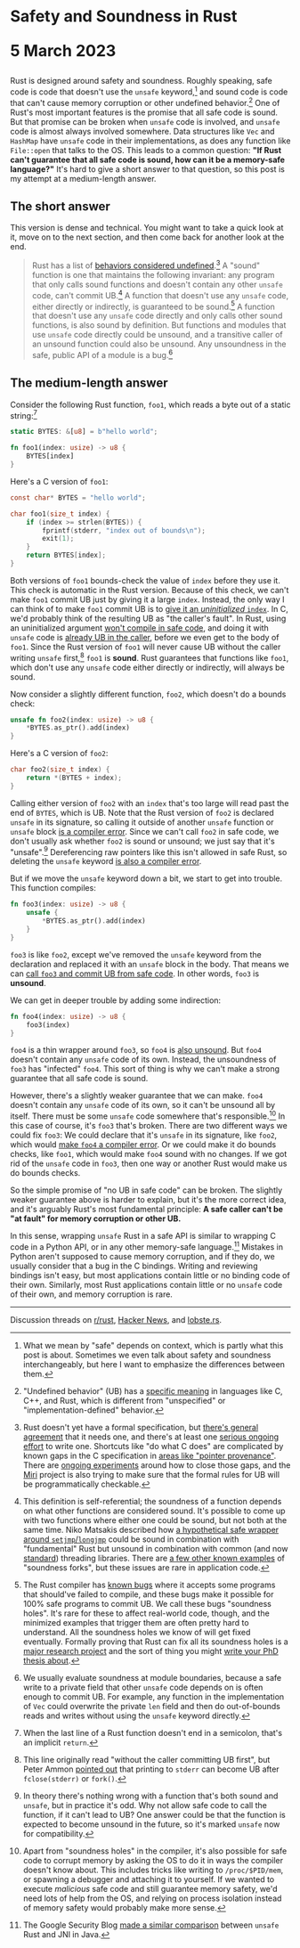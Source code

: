 # Safety and Soundness in Rust <p class="subtitle">5 March 2023</p>

Rust is designed around safety and soundness. Roughly speaking, safe code is
code that doesn't use the `unsafe` keyword,[^safe_meanings] and sound code is
code that can't cause memory corruption or other undefined
behavior.[^undefined_behavior] One of Rust's most important features is the
promise that all safe code is sound. But that promise can be broken when
`unsafe` code is involved, and `unsafe` code is almost always involved
somewhere. Data structures like `Vec` and `HashMap` have `unsafe` code in their
implementations, as does any function like `File::open` that talks to the OS.
This leads to a common question: **"If Rust can't guarantee that all safe code
is sound, how can it be a memory-safe language?"** It's hard to give a short
answer to that question, so this post is my attempt at a medium-length answer.

## The short answer

This version is dense and technical. You might want to take a quick look at it,
move on to the next section, and then come back for another look at the end.

> Rust has a list of [behaviors considered
> undefined](https://doc.rust-lang.org/reference/behavior-considered-undefined.html).[^formal_spec]
> A "sound" function is one that maintains the following invariant: any program
> that only calls sound functions and doesn't contain any other `unsafe` code,
> can't commit UB.[^self_referential] A function that doesn't use any `unsafe`
> code, either directly or indirectly, is guaranteed to be
> sound.[^soundness_holes] A function that doesn't use any `unsafe` code
> directly and only calls other sound functions, is also sound by definition.
> But functions and modules that use `unsafe` code directly could be unsound,
> and a transitive caller of an unsound function could also be unsound. Any
> unsoundness in the safe, public API of a module is a bug.[^module_soundness]

## The medium-length answer

Consider the following Rust function, `foo1`, which reads a byte out of a
static string:[^implicit_return]

```rust
static BYTES: &[u8] = b"hello world";

fn foo1(index: usize) -> u8 {
    BYTES[index]
}
```

Here's a C version of `foo1`:

```c
const char* BYTES = "hello world";

char foo1(size_t index) {
    if (index >= strlen(BYTES)) {
        fprintf(stderr, "index out of bounds\n");
        exit(1);
    }
    return BYTES[index];
}
```

Both versions of `foo1` bounds-check the value of `index` before they use it.
This check is automatic in the Rust version. Because of this check, we can't
make `foo1` commit UB just by giving it a large `index`. Instead, the only way
I can think of to make `foo1` commit UB is to [give it an _uninitialized_
`index`](https://godbolt.org/z/e5bbq95hx). In C, we'd probably think of the
resulting UB as "the caller's fault". In Rust, using an uninitialized argument
[won't compile in safe
code](https://play.rust-lang.org/?version=stable&mode=debug&edition=2021&gist=e23c9b052892c7c3e2b8bf5cd9f5cd98),
and doing it with `unsafe` code is [already UB in the
caller](https://play.rust-lang.org/?version=stable&mode=debug&edition=2021&gist=be72905a4c634a62298d4aca5cca6dc4),
before we even get to the body of `foo1`. Since the Rust version of `foo1` will
never cause UB without the caller writing `unsafe` first,[^fclose] `foo1` is
**sound**. Rust guarantees that functions like `foo1`, which don't use any
`unsafe` code either directly or indirectly, will always be sound.

Now consider a slightly different function, `foo2`, which doesn't do a bounds
check:

```rust
unsafe fn foo2(index: usize) -> u8 {
    *BYTES.as_ptr().add(index)
}
```

Here's a C version of `foo2`:

```c
char foo2(size_t index) {
    return *(BYTES + index);
}
```

Calling either version of `foo2` with an `index` that's too large will read
past the end of `BYTES`, which is UB. Note that the Rust version of `foo2` is
declared `unsafe` in its signature, so calling it outside of another `unsafe`
function or `unsafe` block [is a compiler
error](https://play.rust-lang.org/?version=stable&mode=debug&edition=2021&gist=ad9e08dd2e82a7411549a959c3eecf6b).
Since we can't call `foo2` in safe code, we don't usually ask whether `foo2` is
sound or unsound; we just say that it's "unsafe".[^unsafe_and_sound]
Dereferencing raw pointers like this isn't allowed in safe Rust, so deleting
the `unsafe` keyword [is also a compiler
error](https://play.rust-lang.org/?version=stable&mode=debug&edition=2021&gist=e032302c44ce33a78b8c189ef488fc50).

But if we move the `unsafe` keyword down a bit, we start to get into trouble.
This function compiles:

```rust
fn foo3(index: usize) -> u8 {
    unsafe {
        *BYTES.as_ptr().add(index)
    }
}
```

`foo3` is like `foo2`, except we've removed the `unsafe` keyword from the
declaration and replaced it with an `unsafe` block in the body. That means we
can [call `foo3` and commit UB from safe
code](https://play.rust-lang.org/?version=stable&mode=debug&edition=2021&gist=2546a5a170867d564e26ca01edd03b80).
In other words, `foo3` is **unsound**.

We can get in deeper trouble by adding some indirection:

```rust
fn foo4(index: usize) -> u8 {
    foo3(index)
}
```

`foo4` is a thin wrapper around `foo3`, so `foo4` is [also
unsound](https://play.rust-lang.org/?version=stable&mode=debug&edition=2021&gist=a6d4a020eecfd0f01f8252ed24c4a254).
But `foo4` doesn't contain any `unsafe` code of its own. Instead, the
unsoundness of `foo3` has "infected" `foo4`. This sort of thing is why we can't
make a strong guarantee that all safe code is sound.

However, there's a slightly weaker guarantee that we can make. `foo4` doesn't
contain any `unsafe` code of its own, so it can't be unsound all by itself.
There must be some `unsafe` code somewhere that's
responsible.[^weird_exceptions] In this case of course, it's `foo3` that's
broken. There are two different ways we could fix `foo3`: We could declare that
it's `unsafe` in its signature, like `foo2`, which would [make `foo4` a
compiler
error](https://play.rust-lang.org/?version=stable&mode=debug&edition=2021&gist=62bc28bc732a2c861544ccdfd1b4854d).
Or we could make it do bounds checks, like `foo1`, which would make `foo4`
sound with no changes. If we got rid of the `unsafe` code in `foo3`, then one
way or another Rust would make us do bounds checks.

So the simple promise of "no UB in safe code" can be broken. The slightly
weaker guarantee above is harder to explain, but it's the more correct idea,
and it's arguably Rust's most fundamental principle: **A safe caller can't be
"at fault" for memory corruption or other UB.**

In this sense, wrapping `unsafe` Rust in a safe API is similar to wrapping C
code in a Python API, or in any other memory-safe language.[^google_jni]
Mistakes in Python aren't supposed to cause memory corruption, and if they do,
we usually consider that a bug in the C bindings. Writing and reviewing
bindings isn't easy, but most applications contain little or no binding code of
their own. Similarly, most Rust applications contain little or no `unsafe` code
of their own, and memory corruption is rare.

---

Discussion threads on
[r/rust](https://www.reddit.com/r/rust/comments/11j8k8d/safety_and_soundness_in_rust/?),
[Hacker News](https://news.ycombinator.com/item?id=35032915), and
[lobste.rs](https://lobste.rs/s/tpstyz/safety_soundness_rust).

[^safe_meanings]: What we mean by "safe" depends on context, which is partly
  what this post is about. Sometimes we even talk about safety and soundness
  interchangeably, but here I want to emphasize the differences between them.

[^undefined_behavior]: "Undefined behavior" (UB) has a [specific
  meaning](https://en.wikipedia.org/wiki/Undefined_behavior) in languages like
  C, C++, and Rust, which is different from "unspecified" or
  "implementation-defined" behavior.

[^formal_spec]: Rust doesn't yet have a formal specification, but [there's
  general agreement](https://blog.m-ou.se/rust-standard/) that it needs one,
  and there's at least one [serious ongoing
  effort](https://ferrous-systems.com/ferrocene/) to write one. Shortcuts like
  "do what C does" are complicated by known gaps in the C specification in
  [areas like "pointer
  provenance"](https://www.ralfj.de/blog/2020/12/14/provenance.html). There are
  [ongoing experiments](https://github.com/rust-lang/rust/issues/95228) around
  how to close those gaps, and the [Miri](https://github.com/rust-lang/miri)
  project is also trying to make sure that the formal rules for UB will be
  programmatically checkable.

[^self_referential]: This definition is self-referential; the soundness of a
  function depends on what other functions are considered sound. It's possible
  to come up with two functions where either one could be sound, but not both
  at the same time. Niko Matsakis described how [a hypothetical safe wrapper
  around
  `setjmp`/`longjmp`](http://smallcultfollowing.com/babysteps/blog/2016/10/02/observational-equivalence-and-unsafe-code/#composing-unsafe-abstractions)
  could be sound in combination with "fundamental" Rust but unsound in
  combination with common (and now
  [standard](https://doc.rust-lang.org/stable/std/thread/fn.scope.html))
  threading libraries. There are [a few other known
  examples](https://github.com/rust-lang/unsafe-code-guidelines/issues/379) of
  "soundness forks", but these issues are rare in application code.

[^soundness_holes]: The Rust compiler has [known
  bugs](https://lcnr.de/blog/diving-deep-implied-bounds-and-variance/) where it
  accepts some programs that should've failed to compile, and these bugs make
  it possible for 100% safe programs to commit UB. We call these bugs
  "soundness holes". It's rare for these to affect real-world code, though, and
  the minimized examples that trigger them are often pretty hard to understand.
  All the soundness holes we know of will get fixed eventually. Formally
  proving that Rust can fix all its soundness holes is a [major research
  project](https://plv.mpi-sws.org/rustbelt/) and the sort of thing you might
  [write your PhD thesis about](https://research.ralfj.de/thesis.html).

[^module_soundness]: We usually evaluate soundness at module boundaries,
  because a safe write to a private field that other `unsafe` code depends on
  is often enough to commit UB. For example, any function in the implementation
  of `Vec` could overwrite the private `len` field and then do out-of-bounds
  reads and writes without using the `unsafe` keyword directly.

[^implicit_return]: When the last line of a Rust function doesn't end in a
  semicolon, that's an implicit `return`.

[^fclose]: This line originally read "without the caller committing UB first",
  but Peter Ammon [pointed out](https://news.ycombinator.com/item?id=35035347)
  that printing to `stderr` can become UB after `fclose(stderr)` or `fork()`.

[^unsafe_and_sound]: In theory there's nothing wrong with a function that's
  both sound and `unsafe`, but in practice it's odd. Why not allow safe code to
  call the function, if it can't lead to UB? One answer could be that the
  function is expected to become unsound in the future, so it's marked `unsafe`
  now for compatibility.

[^weird_exceptions]: Apart from "soundness holes" in the compiler, it's also
  possible for safe code to corrupt memory by asking the OS to do it in ways
  the compiler doesn't know about. This includes tricks like writing to
  `/proc/$PID/mem`, or spawning a debugger and attaching it to yourself. If we
  wanted to execute _malicious_ safe code and still guarantee memory safety,
  we'd need lots of help from the OS, and relying on process isolation instead
  of memory safety would probably make more sense.

[^google_jni]: The Google Security Blog [made a similar
  comparison](https://security.googleblog.com/2022/12/memory-safe-languages-in-android-13.html)
  between `unsafe` Rust and JNI in Java.
